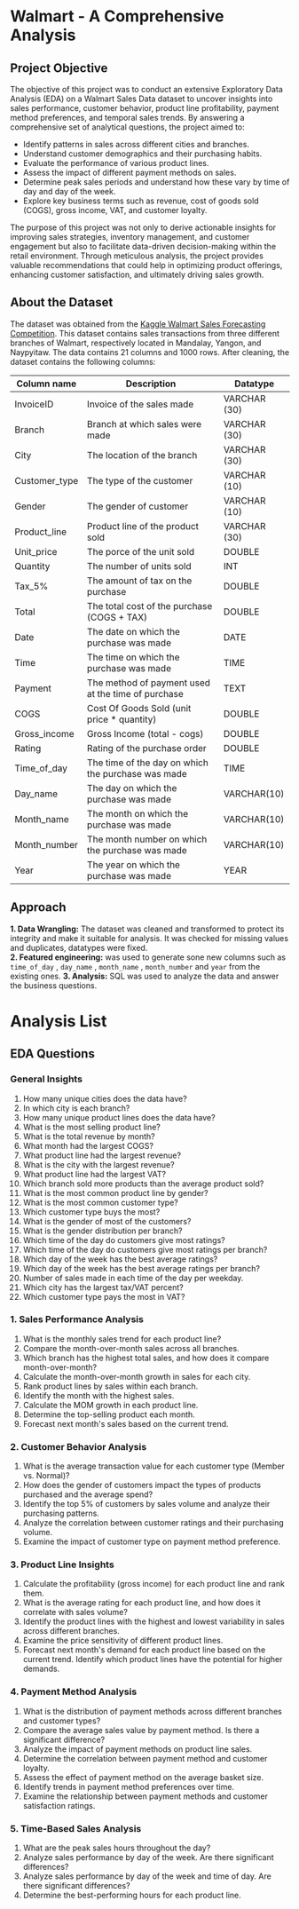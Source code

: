 # Walmart - A Comprehensive Analysis
## Project Objective

The objective of this project was to conduct an extensive Exploratory Data Analysis (EDA) on a Walmart Sales Data dataset to uncover insights into sales performance, customer behavior, product line profitability, payment method preferences, and temporal sales trends. By answering a comprehensive set of analytical questions, the project aimed to:

- Identify patterns in sales across different cities and branches.
- Understand customer demographics and their purchasing habits.
- Evaluate the performance of various product lines.
- Assess the impact of different payment methods on sales.
- Determine peak sales periods and understand how these vary by time of day and day of the week.
- Explore key business terms such as revenue, cost of goods sold (COGS), gross income, VAT, and customer loyalty.

The purpose of this project was not only to derive actionable insights for improving sales strategies, inventory management, and customer engagement but also to facilitate data-driven decision-making within the retail environment. Through meticulous analysis, the project provides valuable recommendations that could help in optimizing product offerings, enhancing customer satisfaction, and ultimately driving sales growth.

## About the Dataset

The dataset was obtained from the [Kaggle Walmart Sales Forecasting Competition](https://www.kaggle.com/datasets/yasserh/walmart-dataset). This dataset contains sales transactions from three different branches of Walmart, respectively located in Mandalay, Yangon, and Naypyitaw. The data contains 21 columns and 1000 rows. After cleaning, the dataset contains the following columns:

| Column name | Description | Datatype |
|----------|----------|----------|
| InvoiceID | Invoice of the sales made | VARCHAR (30)
| Branch | Branch at which sales were made | VARCHAR (30)
| City | The location of the branch | VARCHAR (30)
| Customer_type | The type of the customer | VARCHAR (10)
| Gender | The gender of customer | VARCHAR (10)
| Product_line | Product line of the product sold | VARCHAR (30)
| Unit_price | The porce of the unit sold | DOUBLE
| Quantity | The number of units sold | INT
| Tax_5% | The amount of tax on the purchase | DOUBLE
| Total | The total cost of the purchase (COGS + TAX) | DOUBLE 
| Date | The date on which the purchase was made | DATE
| Time | The time on which the purchase was made | TIME
| Payment | The method of payment used at the time of purchase | TEXT
| COGS | Cost Of Goods Sold (unit price * quantity) | DOUBLE
| Gross_income | Gross Income (total - cogs) | DOUBLE
| Rating | Rating of the purchase order | DOUBLE
| Time_of_day | The time of the day on which the purchase was made | TIME
| Day_name | The day on which the purchase was made | VARCHAR(10)
| Month_name | The month on which the purchase was made | VARCHAR(10)
| Month_number | The month number on which the purchase was made | VARCHAR(10)
| Year | The year on which the purchase was made | YEAR

## Approach

**1. Data Wrangling:** The dataset was cleaned and transformed to protect its integrity and make it suitable for analysis. It was checked for missing values and duplicates, datatypes were fixed.  
**2. Featured engineering:** was used to generate sone new columns such as `time_of_day` , `day_name` , `month_name` , `month_number` and `year` from the existing ones.
**3. Analysis:** SQL was used to analyze the data and answer the business questions.

# Analysis List

## EDA Questions

### General Insights
1. How many unique cities does the data have?
2. In which city is each branch?
3. How many unique product lines does the data have?
4. What is the most selling product line?
5. What is the total revenue by month?
6. What month had the largest COGS?
7. What product line had the largest revenue?
8. What is the city with the largest revenue?
9. What product line had the largest VAT?
10. Which branch sold more products than the average product sold?
11. What is the most common product line by gender?
12. What is the most common customer type?
13. Which customer type buys the most?
14. What is the gender of most of the customers?
15. What is the gender distribution per branch?
16. Which time of the day do customers give most ratings?
17. Which time of the day do customers give most ratings per branch?
18. Which day of the week has the best average ratings?
19. Which day of the week has the best average ratings per branch?
20. Number of sales made in each time of the day per weekday.
21. Which city has the largest tax/VAT percent?
22. Which customer type pays the most in VAT?

### 1. Sales Performance Analysis
1. What is the monthly sales trend for each product line?
2. Compare the month-over-month sales across all branches.
3. Which branch has the highest total sales, and how does it compare month-over-month?
4. Calculate the month-over-month growth in sales for each city.
5. Rank product lines by sales within each branch.
6. Identify the month with the highest sales.
7. Calculate the MOM growth in each product line.
8. Determine the top-selling product each month.
9. Forecast next month's sales based on the current trend.

### 2. Customer Behavior Analysis
1. What is the average transaction value for each customer type (Member vs. Normal)?
2. How does the gender of customers impact the types of products purchased and the average spend?
3. Identify the top 5% of customers by sales volume and analyze their purchasing patterns.
4. Analyze the correlation between customer ratings and their purchasing volume.
5. Examine the impact of customer type on payment method preference.

### 3. Product Line Insights
1. Calculate the profitability (gross income) for each product line and rank them.
2. What is the average rating for each product line, and how does it correlate with sales volume?
3. Identify the product lines with the highest and lowest variability in sales across different branches.
4. Examine the price sensitivity of different product lines.
5. Forecast next month's demand for each product line based on the current trend. Identify which product lines have the potential for higher demands.

### 4. Payment Method Analysis
1. What is the distribution of payment methods across different branches and customer types?
2. Compare the average sales value by payment method. Is there a significant difference?
3. Analyze the impact of payment methods on product line sales.
4. Determine the correlation between payment method and customer loyalty.
5. Assess the effect of payment method on the average basket size.
6. Identify trends in payment method preferences over time.
7. Examine the relationship between payment methods and customer satisfaction ratings.

### 5. Time-Based Sales Analysis
1. What are the peak sales hours throughout the day?
2. Analyze sales performance by day of the week. Are there significant differences?
3. Analyze sales performance by day of the week and time of day. Are there significant differences?
4. Determine the best-performing hours for each product line.
